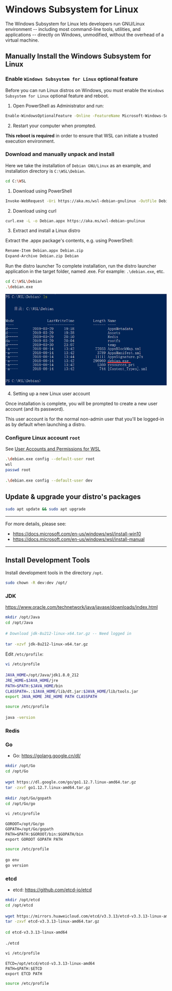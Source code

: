# Windows Subsystem for Linux

The Windows Subsystem for Linux lets developers run GNU/Linux environment -- including most command-line tools, utilities, and applications -- directly on Windows, unmodified, without the overhead of a virtual machine.


## Manually Install the Windows Subsystem for Linux

### Enable `Windows Subsystem for Linux` optional feature

Before you can run Linux distros on Windows, you must enable the `Windows Subsystem for Linux` optional feature and reboot.

 1. Open PowerShell as Administrator and run:

```bash
Enable-WindowsOptionalFeature -Online -FeatureName Microsoft-Windows-Subsystem-Linux
```

 2. Restart your computer when prompted.

**This reboot is required** in order to ensure that WSL can initiate a trusted execution environment.

### Download and manually unpack and install

Here we take the installation of `Debian GNU/Linux` as an example, and installation directory is `C:\WSL\Debian`.

```bash
cd C:\WSL
```

 1. Download using PowerShell

```bash
Invoke-WebRequest -Uri https://aka.ms/wsl-debian-gnulinux -OutFile Debian.appx -UseBasicParsing
```

 2. Download using curl

```bash
curl.exe -L -o Debian.appx https://aka.ms/wsl-debian-gnulinux
```

 3. Extract and install a Linux distro

 Extract the <distro>.appx package's contents, e.g. using PowerShell:

```bash
Rename-Item Debian.appx Debian.zip
Expand-Archive Debian.zip Debian
```

Run the distro launcher To complete installation, run the distro launcher application in the target folder, named <distro>.exe. For example: `.\debian.exe`, etc.

```bash
cd C:\WSL\Debian
.\debian.exe
```

![](server-appx-expand.png)

 4. Setting up a new Linux user account

Once installation is complete, you will be prompted to create a new user account (and its password).

This user account is for the normal non-admin user that you'll be logged-in as by default when launching a distro.

### Configure Linux account `root`

See [User Accounts and Permissions for WSL](https://docs.microsoft.com/en-us/windows/wsl/user-support#for-fall-creators-update-and-later)

```bash
.\debian.exe config --default-user root
wsl
passwd root

.\debian.exe config --default-user dev
```

## Update & upgrade your distro's packages

```bash
sudo apt update && sudo apt upgrade
```

---

For more details, please see:

 - https://docs.microsoft.com/en-us/windows/wsl/install-win10
 - https://docs.microsoft.com/en-us/windows/wsl/install-manual

---

## Install Development Tools

Install development tools in the directory `/opt`.

```bash
sudo chown -R dev:dev /opt/
```

### JDK

https://www.oracle.com/technetwork/java/javase/downloads/index.html

```bash
mkdir /opt/Java
cd /opt/Java

# Download jdk-8u212-linux-x64.tar.gz -- Need logged in

tar -xzvf jdk-8u212-linux-x64.tar.gz

```

Edit `/etc/profile`:

```bash
vi /etc/profile

JAVA_HOME=/opt/Java/jdk1.8.0_212
JRE_HOME=$JAVA_HOME/jre
PATH=$PATH:$JAVA_HOME/bin
CLASSPATH=.:$JAVA_HOME/lib/dt.jar:$JAVA_HOME/lib/tools.jar
export JAVA_HOME JRE_HOME PATH CLASSPATH
```

```bash
source /etc/profile

java -version
```

### Redis

### Go

 - Go: https://golang.google.cn/dl/

```bash
mkdir /opt/Go
cd /opt/Go

wget https://dl.google.com/go/go1.12.7.linux-amd64.tar.gz
tar -zxvf go1.12.7.linux-amd64.tar.gz

mkdir /opt/Go/gopath
cd /opt/Go/go
```

```
vi /etc/profile

GOROOT=/opt/Go/go
GOPATH=/opt/Go/gopath
PATH=$PATH:$GOROOT/bin:$GOPATH/bin
export GOROOT GOPATH PATH
```

```bash
source /etc/profile

go env
go version
```

### etcd

 - etcd: https://github.com/etcd-io/etcd

```bash
mkdir /opt/etcd
cd /opt/etcd

wget https://mirrors.huaweicloud.com/etcd/v3.3.13/etcd-v3.3.13-linux-amd64.tar.gz
tar -zxvf etcd-v3.3.13-linux-amd64.tar.gz

cd etcd-v3.3.13-linux-amd64

./etcd
```

```
vi /etc/profile

ETCD=/opt/etcd/etcd-v3.3.13-linux-amd64
PATH=$PATH:$ETCD
export ETCD PATH
```

```bash
source /etc/profile
```



